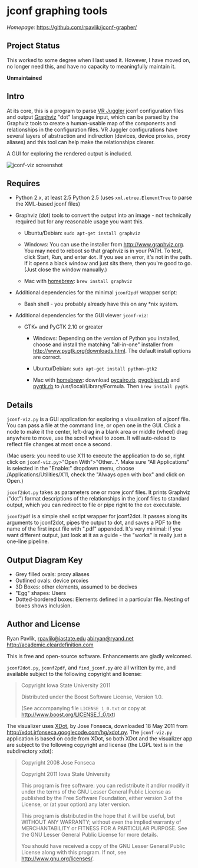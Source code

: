 jconf graphing tools
====================

*Homepage:* https://github.com/rpavlik/jconf-grapher/

Project Status
--------------

This worked to some degree when I last used it.
However, I have moved on, no longer need this, and have no capacity
to meaningfully maintain it.

**Unmaintained**

Intro
-----
At its core, this is a program to parse [VR Juggler][1] jconf
configuration files and output [Graphviz][2] "dot" language input, which
can be parsed by the Graphviz tools to create a human-usable map of the
components and relationships in the configuration files. VR Juggler
configurations have several layers of abstraction and indirection
(devices, device proxies, proxy aliases) and this tool can help make the
relationships clearer.

A GUI for exploring the rendered output is included.

![jconf-viz screenshot][4]

Requires
--------
* Python 2.x, at least 2.5 Python 2.5 (uses `xml.etree.ElementTree` to
	parse the XML-based jconf files)

* Graphviz (dot) tools to convert the output into an image - not
	technically required but for any reasonable usage you want this.

	* Ubuntu/Debian: `sudo apt-get install graphviz`

	* Windows: You can use the installer from <http://www.graphviz.org>.
		You may need to reboot so that graphviz is in your PATH. To
		test, click Start, Run, and enter `dot`. If you see an error,
		it's not in the path. If it opens a black window and just sits
		there, then you're good to go. (Just close the window manually.)
	* Mac with [homebrew](http://mxcl.github.com/homebrew/):
		`brew install graphviz`      

* Additional dependencies for the minimal `jconf2pdf` wrapper script:

	* Bash shell - you probably already have this on any *nix system.

* Additional dependencies for the GUI viewer `jconf-viz`:

	* GTK+ and PyGTK 2.10 or greater

		* Windows: Depending on the version of Python you installed,
			choose and install the matching "all-in-one" installer from
			<http://www.pygtk.org/downloads.html>. The default install
			options are correct.

		* Ubuntu/Debian: `sudo apt-get install python-gtk2`
  		
		* Mac with [homebrew](http://mxcl.github.com/homebrew/):
  			download [pycairo.rb](https://raw.github.com/jscasallas/homebrew/master/Library/Formula/pycairo.rb),
			[pygobject.rb](https://raw.github.com/jscasallas/homebrew/master/Library/Formula/pygobject.rb) and
			[pygtk.rb](https://raw.github.com/jscasallas/homebrew/master/Library/Formula/pygtk.rb)
			to /usr/local/Library/Formula. Then `brew install pygtk`.
                        

Details
-------
`jconf-viz.py` is a GUI application for exploring a visualization of a
jconf file. You can pass a file at the command line, or open one in the
GUI. Click a node to make it the center, left-drag in a blank area or
middle (wheel) drag anywhere to move, use the scroll wheel to zoom. It
will auto-reload to reflect file changes at most once a second.

(Mac users: you need to use X11 to execute the application
to do so, right click on `jconf-viz.py`>"Open With">"Other...".
Make sure "All Applications" is selected in the "Enable:" dropdown menu,
choose /Applications/Utilities/X11, check the "Always open with box"
and click on Open.)

`jconf2dot.py` takes as parameters one or more jconf files. It prints
Graphviz ("dot") format descriptions of the relationships in the jconf
files to standard output, which you can redirect to file or pipe right
to the `dot` executable.

`jconf2pdf` is a simple shell script wrapper for jconf2dot. It passes
along its arguments to jconf2dot, pipes the output to dot, and saves a
PDF to the name of the first input file with ".pdf" appended. It's very
minimal: if you want different output, just look at it as a guide - the
"works" is really just a one-line pipeline.

Output Diagram Key
------------------

* Grey filled ovals: proxy aliases
* Outlined ovals: device proxies
* 3D Boxes: other elements, assumed to be decives
* "Egg" shapes: Users
* Dotted-bordered boxes: Elements defined in a particular file. Nesting
	of boxes shows inclusion.

Author and License
------------------
Ryan Pavlik, <rpavlik@iastate.edu> <abiryan@ryand.net>
<http://academic.cleardefinition.com>

This is free and open-source software. Enhancements are gladly welcomed.

`jconf2dot.py`, `jconf2pdf`, and `find_jconf.py` are all written by me,
and available subject to the following copyright and license:

> Copyright Iowa State University 2011
>
> Distributed under the Boost Software License, Version 1.0.
>
> (See accompanying file `LICENSE_1_0.txt` or copy at
> <http://www.boost.org/LICENSE_1_0.txt>)

The visualizer uses [XDot][3], by Jose Fonseca, downloaded 18 May 2011
from <http://xdot.jrfonseca.googlecode.com/hg/xdot.py>. The
`jconf-viz.py` application is based on code from XDot, so both XDot and
the visualizer app are subject to the following copyright and license
(the LGPL text is in the subdirectory xdot):

> Copyright 2008 Jose Fonseca
>
> Copyright 2011 Iowa State University
>
> This program is free software: you can redistribute it and/or modify it
> under the terms of the GNU Lesser General Public License as published
> by the Free Software Foundation, either version 3 of the License, or
> (at your option) any later version.
>
> This program is distributed in the hope that it will be useful,
> but WITHOUT ANY WARRANTY; without even the implied warranty of
> MERCHANTABILITY or FITNESS FOR A PARTICULAR PURPOSE.  See the
> GNU Lesser General Public License for more details.
>
> You should have received a copy of the GNU Lesser General Public License
> along with this program.  If not, see <http://www.gnu.org/licenses/>.



[1]: http://vrjuggler.googlecode.com/ "VR Juggler"
[2]: http://www.graphviz.org/ "Graphviz"
[3]: http://code.google.com/p/jrfonseca/wiki/XDot "XDot homepage"
[4]: https://github.com/rpavlik/jconf-grapher/raw/master/jconf-viz-screenshot.png "jconv-viz screenshot"
